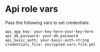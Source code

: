 Api role vars
=============

Pass the following vars to set credentials: 
```
api_app_key: your-key-here-your-key-here
api_db_password: your-db-password
api_basic_auth: your-basic-auth-string
credentials_file: encrypted-vars-file.yml
```
